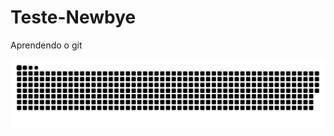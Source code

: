 # Teste-Newbye
Aprendendo o git

![Snake animation](https://github.com/Nold777/Nold/blob/output/github-contribution-grid-snake.svg)
 
 
